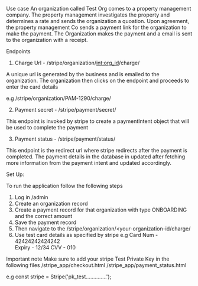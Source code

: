 Use case
An organization called Test Org comes to a property management company. The property management
investigates the property and determines a rate and sends the organization a quoation.
Upon agreement, the property management Co sends a payment link for the organization to make the
payment. The Organization makes the payment and a email is sent to the organization with a receipt.


Endpoints

1. Charge Url - /stripe/organization/<int:org_id>/charge/

A unique url is generated by the business and is emailed to the organization.
The organization then clicks on the endpoint and proceeds to enter the card details

e.g /stripe/organization/PAM-1290/charge/


2. Payment secret - /stripe/payment/secret/

This endpoint is invoked by stripe to create a paymentIntent object that will
be used to complete the payment

3. Payment status - /stripe/payment/status/

This endpoint is the redirect url where stripe redirects after the payment is
completed. The payment details in the database in updated after fetching
more information from the payment intent and updated accordingly.

Set Up:

To run the application follow the following steps
1. Log in /admin 
2. Create an organization record
3. Create a payment record for that organization with type ONBOARDING and
the correct amount
4. Save the payment record
5. Then navigate to the /stripe/organization/<your-organization-id/charge/
6. Use test card details as specified by stripe
     e.g Card Num - 42424242424242  
      Expiry - 12/34
      CVV - 010

Important note
Make sure to add your stripe Test Private Key in the following files
/stripe_app/checkout.html
/stripe_app/payment_status.html

e.g   const stripe = Stripe('pk_test..............');

